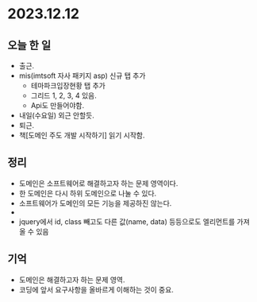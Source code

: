 # 2023.12.12

## 오늘 한 일
* 출근.
* mis(imtsoft 자사 패키지 asp) 신규 탭 추가
  *  테마파크입장현황 탭 추가
  *  그리드 1, 2, 3, 4 있음.
  *  Api도 만들어야함.
* 내일(수요일) 외근 안할듯.
* 퇴근.
* 책[도메인 주도 개발 시작하기] 읽기 시작함.


## 정리
* 도메인은 소프트웨어로 해결하고자 하는 문제 영역이다.
* 한 도메인은 다시 하위 도메인으로 나눌 수 있다.
* 소프트웨어가 도메인의 모든 기능을 제공하진 않는다.
* 
* jquery에서 id, class 빼고도 다른 값(name, data) 등등으로도 엘리먼트를 가져 올 수 있음


## 기억
* 도메인은 해결하고자 하는 문제 영역.
* 코딩에 앞서 요구사항을 올바르게 이해하는 것이 중요.
